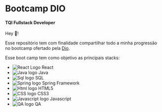 # Bootcamp DIO

#### TQI Fullstack Developer

Hey :wave:!

Esse repositório tem com finalidade compartilhar todo a minha progressão no bootcamp ofertado pela [Dio](https://web.dio.me/track/tqi-fullstack-developer).

Esse boot camp tem como objetivo as principais stacks:

* ![React Logo](https://img.icons8.com/small/2x/react.png) React
* ![Java logo](https://img.icons8.com/small/2x/hot-springs.png) Java
* ![Sql logo](https://img.icons8.com/small/2x/data-configuration.png) SQL
* ![Spring logo](https://img.icons8.com/small/2x/spring.png) Spring Framework
* ![Html logo](https://img.icons8.com/small/2x/html.png) HTML5
* ![CSS logo](https://img.icons8.com/small/2x/css.png) CSS3
* ![Javascript logo](https://img.icons8.com/small/2x/js.png) Javascript
* ![QA logo](https://img.icons8.com/small/2x/warranty-card.png) QA